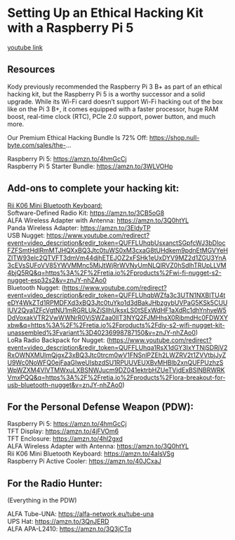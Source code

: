 # Setting Up an Ethical Hacking Kit with a Raspberry Pi 5

[youtube link](https://www.youtube.com/watch?v=znJY-nhZAo0)

## Resources

Kody previously recommended the Raspberry Pi 3 B+ as part of an ethical hacking kit, but the Raspberry Pi 5 is a worthy successor and a solid upgrade. While its Wi-Fi card doesn’t support Wi-Fi hacking out of the box like on the Pi 3 B+, it comes equipped with a faster processor, huge RAM boost, real-time clock (RTC), PCIe 2.0 support, power button, and much more.

Our Premium Ethical Hacking Bundle Is 72% Off: https://shop.null-byte.com/sales/the-...

Raspberry Pi 5: https://amzn.to/4hmGcCj  
Raspberry Pi 5 Starter Bundle: https://amzn.to/3WLVOHp

## Add-ons to complete your hacking kit:
 
[Rii K06 Mini Bluetooth Keyboard: ](https://amzn.to/4aIsVSg)  
Software-Defined Radio Kit: https://amzn.to/3CB5oG8  
ALFA Wireless Adapter with Antenna: https://amzn.to/3Q0htYL  
Panda Wireless Adapter: https://amzn.to/3EldyTP  
USB Nugget: https://www.youtube.com/redirect?event=video_description&redir_token=QUFFLUhqbUsxanctSGpfcWJ3bDlocFZFSmtHdlRmMTJHQXxBQ3Jtc0tuWS0xM3cxaG8tUHdkem9pdnEtMGVYeHZITW93elc2QTVFT3dmVm44djhETEJOZ2xFSHk1eUxDYV9MZ2d1ZGU3YnA3cEVsSUFoVV85YWVMMnc5MjJtWjRrWVNyUmNLQlRVZ0hSdlhTRUpLLVM4bjQ5RQ&q=https%3A%2F%2Fretia.io%2Fproducts%2Fwi-fi-nugget-s2-nugget-esp32s2&v=znJY-nhZAo0   
Bluetooth Nugget: (https://www.youtube.com/redirect?event=video_description&redir_token=QUFFLUhqbWZfa3c3UTN1NXBITU4teDY4WkZTd1RPMDFXd3xBQ3Jtc0tuYko1d3dBakJHbzgybUVPaG5KSk5CUUlUV2Qya1ZFcVgtNU1mRGRLUkZjSllhUksxLS0tSExWdHF1aXdRc1dhYnhyeW5DdVoxakVTR2VwWWNrR0VjSWZaa0lIT3NYQ2FJMHhsX0RibmdHc0FDWXYxbw&q=https%3A%2F%2Fretia.io%2Fproducts%2Fdiy-s2-wifi-nugget-kit-unassembled%3Fvariant%3D40236998787150&v=znJY-nhZAo0)    
LoRa Radio Backpack for Nugget: (https://www.youtube.com/redirect?event=video_description&redir_token=QUFFLUhqa1RsX1dGY3IxYTNjSDRjV2RxOWNXMUlmQjgxZ3xBQ3Jtc0trcm0wV1FNSnlPZEh2LWZRV2t1ZVVtbjJyZU9Wc0NoWFQ0ejFaaGIweUlsbzdSU1RPUUVEUXBvMHBlb2xnQUFPUzhzSWpWZXM4VlVTMWxuLXBSNWJucm9DZ041ektrbHZUeTVjdExBSlNBRWRKVmxPQQ&q=https%3A%2F%2Fretia.io%2Fproducts%2Flora-breakout-for-usb-bluetooth-nugget&v=znJY-nhZAo0)    
 

## For the Personal Defense Weapon (PDW):
 
Raspberry Pi 5: https://amzn.to/4hmGcCj  
TFT Display: https://amzn.to/4jFVOm6  
TFT Enclosure: https://amzn.to/4hl2gxd  
ALFA Wireless Adapter with Antenna: https://amzn.to/3Q0htYL  
Rii K06 Mini Bluetooth Keyboard: https://amzn.to/4aIsVSg  
Raspberry Pi Active Cooler: https://amzn.to/40JCxaJ  
 

## For the Radio Hunter:
(Everything in the PDW)
 
ALFA Tube-UNA: https://alfa-network.eu/tube-una  
UPS Hat: https://amzn.to/3QnJERD  
ALFA APA-L2410: https://amzn.to/3Q3jCTq
 
